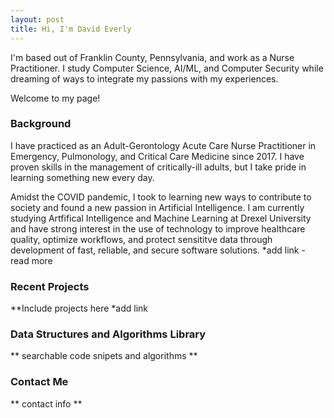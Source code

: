 ```yaml
---
layout: post
title: Hi, I'm David Everly
---
```


<div class="message">
I'm based out of Franklin County, Pennsylvania, and work as a Nurse Practitioner.  I study Computer Science, AI/ML, and Computer Security while dreaming of ways to integrate my passions with my experiences.

Welcome to my page!
</div>

### Background

I have practiced as an Adult-Gerontology Acute Care Nurse Practitioner in Emergency, Pulmonology, and Critical Care Medicine since 2017. I have proven skills in the management of critically-ill adults, but I take pride in learning something new every day. 

Amidst the COVID pandemic, I took to learning new ways to contribute to society and found a new passion in Artificial Intelligence.  I am currently studying Artfifical Intelligence and Machine Learning at Drexel University and have strong interest in the use of technology to improve healthcare quality, optimize workflows, and protect sensititve data through development of fast, reliable, and secure software solutions. *add link - read more

### Recent Projects

**Include projects here  *add link

### Data Structures and Algorithms Library

** searchable code snipets and algorithms **

### Contact Me

** contact info **
